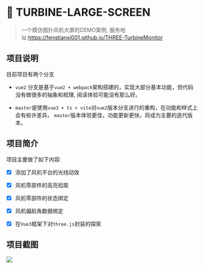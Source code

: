 # 🍪 TURBINE-LARGE-SCREEN

> 一个模仿图扑风机大屏的DEMO案例, 服务地址:https://fengtianxi001.github.io/THREE-TurbineMonitor

## 项目说明

目前项目有两个分支

- `vue2` 分支是基于`vue2 + webpack`架构搭建的，实现大部分基本功能，但代码没有做很多的抽象和梳理, 阅读体验可能没有那么好。
  
- `master`是使用`vue3 + ts + vite`对`vue2`版本分支进行的重构，在功能和样式上会有些许差异。 `master`版本体验更佳，功能更新更快，将成为主要的迭代版本。
  

## 项目简介

项目主要做了如下内容:

- [x] 添加了风机平台的光线动效
  
- [x] 风机零部件的高亮拾取
  
- [x] 风机零部件的状态绑定
  
- [x] 风机偏航角数据绑定
  
- [x] 在`Vue3`框架下对`three.js`封装的探索
  

## 项目截图

![](https://raw.githubusercontent.com/fengtianxi001/THREE-TurbineMonitor/main/screenshot/1.png)
